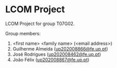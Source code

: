 # LCOM Project

LCOM Project for group T07G02.

Group members:

1. &lt;first name&gt; &lt;family name&gt; (&lt;email address&gt;)
2. Guilherme Almeida (up202008866@fe.up.pt)
3. José Rodrigues (up202008462@fe.up.pt)
4. João Félix (up202008867@fe.up.pt)